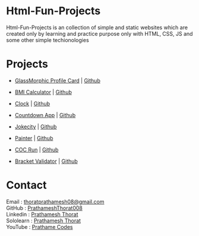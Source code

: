 # Html-Fun-Projects

Html-Fun-Projects is an collection of simple and static websites which are created only by learning and practice purpose only with HTML, CSS, JS and some other simple techionologies

# Projects

- [GlassMorphic Profile Card](https://prathameshthorat008.github.io/Html-Fun-Projects/Profile%20Card) | [Github](https://github.com/PrathameshThorat008/Html-Fun-Projects/tree/main/Profile%20Card)

- [BMI Calculator](https://prathameshthorat008.github.io/Html-Fun-Projects/BMI%20Calculator) | [Github](https://github.com/PrathameshThorat008/Html-Fun-Projects/tree/main/BMI%20Calculator)

- [Clock](https://prathameshthorat008.github.io/Html-Fun-Projects/Clock) | [Github](https://github.com/PrathameshThorat008/Html-Fun-Projects/tree/main/Clock)

- [Countdown App](https://prathameshthorat008.github.io/Html-Fun-Projects/Countdown%20App) | [Github](https://github.com/PrathameshThorat008/Html-Fun-Projects/tree/main/Countdown%20App)

- [Jokecity](https://prathameshthorat008.github.io/Html-Fun-Projects/Jokecity) | [Github](https://github.com/PrathameshThorat008/Html-Fun-Projects/tree/main/Jokecity)

- [Painter](https://prathameshthorat008.github.io/Html-Fun-Projects/Painter) | [Github](https://github.com/PrathameshThorat008/Html-Fun-Projects/tree/main/Painter)

- [COC Run](https://prathameshthorat008.github.io/Html-Fun-Projects/COC%20Run) | [Github](https://github.com/PrathameshThorat008/Html-Fun-Projects/tree/main/COC%20Run)

- [Bracket Validator](https://prathameshthorat008.github.io/Html-Fun-Projects/Bracket%20Validator) | [Github](https://github.com/PrathameshThorat008/Html-Fun-Projects/tree/main/Bracket%20Validator)

# Contact

Email : thoratprathamesh08@gmail.com <br />
GitHub : [PrathameshThorat008](https://github.com/PrathameshThorat008) <br />
Linkedin : [Prathamesh Thorat](https://www.linkedin.com/in/prathamesh-thorat-831b98224/) <br />
Sololearn : [Prathamesh Thorat](https://www.sololearn.com/profile/23789199) <br />
YouTube : [Prathame Codes](https://www.youtube.com/channel/UCWurZVa5Gt1ME_kYXEqkrcw) <br />
